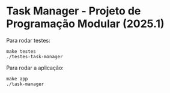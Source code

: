 # Task Manager - Projeto de Programação Modular (2025.1)

Para rodar testes:
```
make testes
./testes-task-manager
```

Para rodar a aplicação:
```
make app
./task-manager
```
